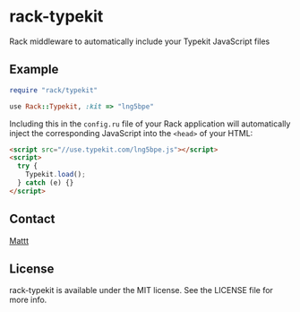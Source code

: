 # rack-typekit

Rack middleware to automatically include your Typekit JavaScript files

## Example

```ruby
require "rack/typekit"

use Rack::Typekit, :kit => "lng5bpe"
```

Including this in the `config.ru` file of your Rack application will automatically inject the corresponding JavaScript into the `<head>` of your HTML:

```html
<script src="//use.typekit.com/lng5bpe.js"></script>
<script>
  try {
    Typekit.load();
  } catch (e) {}
</script>
```

## Contact

[Mattt](https://twitter.com/mattt)

## License

rack-typekit is available under the MIT license.
See the LICENSE file for more info.
